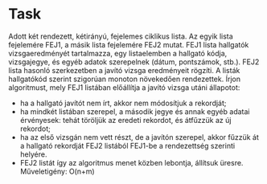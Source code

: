 # Task  
Adott két rendezett, kétirányú, fejelemes ciklikus lista. Az egyik lista fejelemére FEJ1, a másik lista fejelemére FEJ2 mutat. FEJ1 lista hallgatók vizsgaeredményét tartalmazza, egy listaelemben a hallgató kódja, vizsgajegye, és egyéb adatok szerepelnek (dátum, pontszámok, stb.). FEJ2 lista hasonló szerkezetben a javító vizsga eredményeit rögzíti. A listák hallgatókód szerint szigorúan monoton növekedően rendezettek. Írjon algoritmust, mely FEJ1 listában előállítja a javító vizsga utáni állapotot: 
*	ha a hallgató javítót nem írt, akkor nem módosítjuk a rekordját; 
*	ha mindkét listában szerepel, a második jegye és annak egyéb adatai érvényesek: tehát töröljük az eredeti rekordot, és átfűzzük az új rekordot; 
*	ha az első vizsgán nem vett részt, de a javítón szerepel, akkor fűzzük át a hallgató rekordját FEJ2 listából FEJ1-be a rendezettség szerinti helyére. 
*	FEJ2 listát így az algoritmus menet közben lebontja, állítsuk üresre.  Műveletigény: O(n+m)
